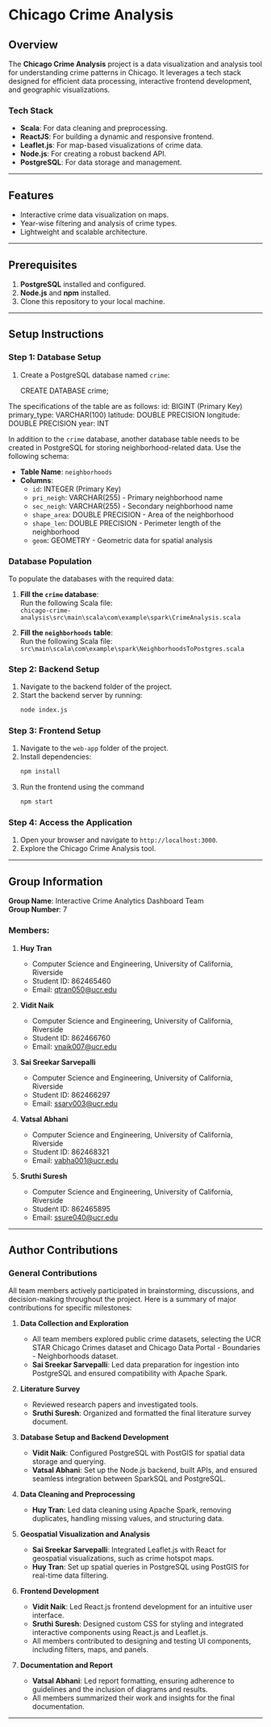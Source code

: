 # Chicago Crime Analysis

## Overview
The **Chicago Crime Analysis** project is a data visualization and analysis tool for understanding crime patterns in Chicago. It leverages a tech stack designed for efficient data processing, interactive frontend development, and geographic visualizations.

### Tech Stack
- **Scala**: For data cleaning and preprocessing.
- **ReactJS**: For building a dynamic and responsive frontend.
- **Leaflet.js**: For map-based visualizations of crime data.
- **Node.js**: For creating a robust backend API.
- **PostgreSQL**: For data storage and management.

---

## Features
- Interactive crime data visualization on maps.
- Year-wise filtering and analysis of crime types.
- Lightweight and scalable architecture.

---

## Prerequisites
1. **PostgreSQL** installed and configured.
2. **Node.js** and **npm** installed.
3. Clone this repository to your local machine.

---

## Setup Instructions


### Step 1: Database Setup
1. Create a PostgreSQL database named `crime`:
  
   CREATE DATABASE crime;


The specifications of the table are as follows:
id: BIGINT (Primary Key)
primary_type: VARCHAR(100)
latitude: DOUBLE PRECISION
longitude: DOUBLE PRECISION
year: INT

In addition to the `crime` database, another database table needs to be created in PostgreSQL for storing neighborhood-related data. Use the following schema:

- **Table Name**: `neighborhoods`
- **Columns**:
  - `id`: INTEGER (Primary Key)
  - `pri_neigh`: VARCHAR(255) - Primary neighborhood name
  - `sec_neigh`: VARCHAR(255) - Secondary neighborhood name
  - `shape_area`: DOUBLE PRECISION - Area of the neighborhood
  - `shape_len`: DOUBLE PRECISION - Perimeter length of the neighborhood
  - `geom`: GEOMETRY - Geometric data for spatial analysis

### Database Population
To populate the databases with the required data:

1. **Fill the `crime` database**:  
   Run the following Scala file:  
   `chicago-crime-analysis\src\main\scala\com\example\spark\CrimeAnalysis.scala`

2. **Fill the `neighborhoods` table**:  
   Run the following Scala file:  
   `src\main\scala\com\example\spark\NeighborhoodsToPostgres.scala`



### Step 2: Backend Setup
1. Navigate to the backend folder of the project.
2. Start the backend server by running:
   ```bash
   node index.js
### Step 3: Frontend Setup
1. Navigate to the `web-app` folder of the project.
2. Install dependencies:
   ```bash
   npm install


3. Run the frontend using the command
   ```bash
   npm start

### Step 4: Access the Application
1. Open your browser and navigate to `http://localhost:3000`.
2. Explore the Chicago Crime Analysis tool.



---

## Group Information

**Group Name**: Interactive Crime Analytics Dashboard Team  
**Group Number**: 7  

### Members:
1. **Huy Tran**  
   - Computer Science and Engineering, University of California, Riverside  
   - Student ID: 862465460  
   - Email: qtran050@ucr.edu  

2. **Vidit Naik**  
   - Computer Science and Engineering, University of California, Riverside  
   - Student ID: 862466760  
   - Email: vnaik007@ucr.edu  

3. **Sai Sreekar Sarvepalli**  
   - Computer Science and Engineering, University of California, Riverside  
   - Student ID: 862466297  
   - Email: ssarv003@ucr.edu  

4. **Vatsal Abhani**  
   - Computer Science and Engineering, University of California, Riverside  
   - Student ID: 862468321  
   - Email: vabha001@ucr.edu  

5. **Sruthi Suresh**  
   - Computer Science and Engineering, University of California, Riverside  
   - Student ID: 862465895  
   - Email: ssure040@ucr.edu  

---

## Author Contributions

### General Contributions
All team members actively participated in brainstorming, discussions, and decision-making throughout the project. Here is a summary of major contributions for specific milestones:

1. **Data Collection and Exploration**  
   - All team members explored public crime datasets, selecting the UCR STAR Chicago Crimes dataset and Chicago Data Portal - Boundaries - Neighborhoods dataset.  
   - **Sai Sreekar Sarvepalli**: Led data preparation for ingestion into PostgreSQL and ensured compatibility with Apache Spark.

2. **Literature Survey**  
   - Reviewed research papers and investigated tools.  
   - **Sruthi Suresh**: Organized and formatted the final literature survey document.

3. **Database Setup and Backend Development**  
   - **Vidit Naik**: Configured PostgreSQL with PostGIS for spatial data storage and querying.  
   - **Vatsal Abhani**: Set up the Node.js backend, built APIs, and ensured seamless integration between SparkSQL and PostgreSQL.

4. **Data Cleaning and Preprocessing**  
   - **Huy Tran**: Led data cleaning using Apache Spark, removing duplicates, handling missing values, and structuring data.

5. **Geospatial Visualization and Analysis**  
   - **Sai Sreekar Sarvepalli**: Integrated Leaflet.js with React for geospatial visualizations, such as crime hotspot maps.  
   - **Huy Tran**: Set up spatial queries in PostgreSQL using PostGIS for real-time data filtering.

6. **Frontend Development**  
   - **Vidit Naik**: Led React.js frontend development for an intuitive user interface.  
   - **Sruthi Suresh**: Designed custom CSS for styling and integrated interactive components using React.js and Leaflet.js.  
   - All members contributed to designing and testing UI components, including filters, maps, and panels.

7. **Documentation and Report**  
   - **Vatsal Abhani**: Led report formatting, ensuring adherence to guidelines and the inclusion of diagrams and results.  
   - All members summarized their work and insights for the final documentation.

---

